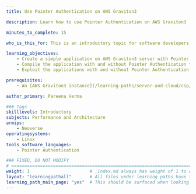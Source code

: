 ```yaml
---
title: Use Pointer Authentication on AWS Graviton3

description: Learn how to use Pointer Authentication on AWS Graviton3

minutes_to_complete: 15

who_is_this_for: This is an introductory topic for software developers interested in using Pointer Authentication on AWS Graviton3 servers.

learning_objectives:
    - Create a simple application on AWS Graviton3 server with Pointer Authentication
    - Compile the application with and without Pointer Authentication to inspect the instructions generated
    - Exploit the applications with and without Pointer Authentication to demonstrate how Pointer Authentication instructions enhance security.

prerequisites:
    - An [AWS Graviton3 instance](/learning-paths/server-and-cloud/csp/aws), the instance type must be C7g.

author_primary: Pareena Verma

### Tags
skilllevels: Introductory
subjects: Performance and Architecture
armips:
    - Neoverse
operatingsystems:
    - Linux
tools_software_languages:
    - Pointer Authentication

### FIXED, DO NOT MODIFY
# ================================================================================
weight: 1                       # _index.md always has weight of 1 to order correctly
layout: "learningpathall"       # All files under learning paths have this same wrapper
learning_path_main_page: "yes"  # This should be surfaced when looking for related content. Only set for _index.md of learning path content.
---
```

